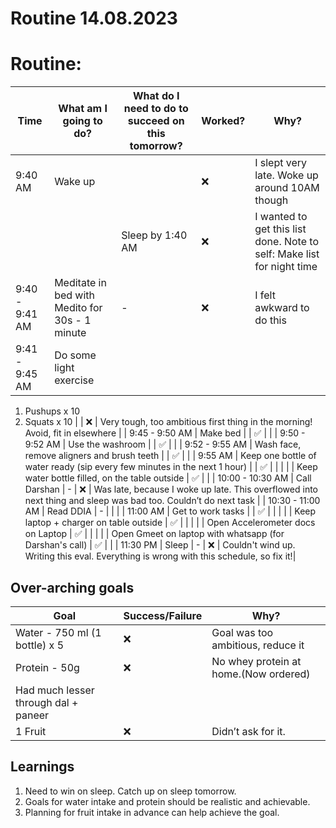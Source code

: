 # Routine 14.08.2023

# Routine:

| Time | What am I going to do? | What do I need to do to succeed on this tomorrow? | Worked? | Why? |
| --- | --- | --- | --- | --- |
| 9:40 AM | Wake up |  | ❌ | I slept very late. Woke up around 10AM though |
|  |  | Sleep by 1:40 AM | ❌ | I wanted to get this list done. Note to self: Make list for night time |
| 9:40 - 9:41 AM | Meditate in bed with Medito for 30s - 1 minute | - | ❌ | I felt awkward to do this |
| 9:41 - 9:45 AM | Do some light exercise
1. Pushups x 10
2. Squats x 10 |  | ❌ | Very tough, too ambitious first thing in the morning!
Avoid, fit in elsewhere |
| 9:45 - 9:50 AM | Make bed |  | ✅ |  |
| 9:50 - 9:52 AM | Use the washroom |  | ✅ |  |
| 9:52 - 9:55 AM | Wash face, remove aligners and brush teeth |  | ✅ |  |
| 9:55 AM | Keep one bottle of water ready (sip every few minutes in the next 1 hour) |  | ✅ |  |
|  |  | Keep water bottle filled, on the table outside | ✅ |  |
| 10:00 - 10:30 AM | Call Darshan | - | ❌ | Was late, because I woke up late. This overflowed into next thing and sleep was bad too. Couldn’t do next task |
| 10:30 - 11:00 AM | Read DDIA | - |  |  |
| 11:00 AM | Get to work tasks |  | ✅ |  |
|  |  | Keep laptop + charger on table outside | ✅ |  |
|  |  | Open Accelerometer docs on Laptop | ✅ |  |
|  |  | Open Gmeet on laptop with whatsapp (for Darshan's call) | ✅ |  |
| 11:30 PM | Sleep | - | ❌ | Couldn't wind up. Writing this eval. Everything is wrong with this schedule, so fix it!|

## Over-arching goals

| Goal | Success/Failure | Why? |
| --- | --- | --- |
| Water - 750 ml (1 bottle) x 5 | ❌ | Goal was too ambitious, reduce it |
| Protein - 50g | ❌ | No whey protein at home.(Now ordered) 
Had much lesser through dal + paneer |
| 1 Fruit | ❌ | Didn’t ask for it. |


## Learnings
1. Need to win on sleep. Catch up on sleep tomorrow.
2. Goals for water intake and protein should be realistic and achievable.
3. Planning for fruit intake in advance can help achieve the goal.
